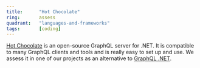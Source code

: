 ```yaml
---
title:      "Hot Chocolate"
ring:       assess
quadrant:   "languages-and-frameworks"
tags:       [coding]
---
```


[Hot Chocolate](https://chillicream.com/docs/hotchocolate/v12) is an open-source GraphQL server for .NET. 
It is compatible to many GraphQL clients and tools and is really easy to set up and use. We assess it in one of our
projects as an alternative to [GraphQL .NET](https://graphql-dotnet.github.io/docs/getting-started/introduction/).
